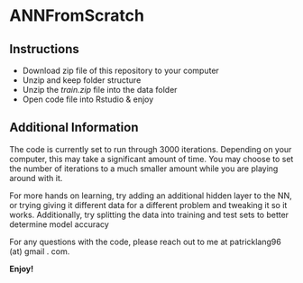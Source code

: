 # ANNFromScratch

## Instructions

* Download zip file of this repository to your computer
* Unzip and keep folder structure
* Unzip the *train.zip* file into the data folder
* Open code file into Rstudio & enjoy

## Additional Information

The code is currently set to run through 3000 iterations. Depending on your computer, this may take a significant amount of time. You may choose to set the number of iterations to a much smaller amount while you are playing around with it. 

For more hands on learning, try adding an additional hidden layer to the NN, or trying giving it different data for a different problem and tweaking it so it works. Additionally, try splitting the data into training and test sets to better determine model accuracy

For any questions with the code, please reach out to me at patricklang96 (at) gmail . com. 

**Enjoy!**
